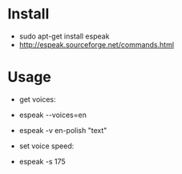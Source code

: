 
# Install
- sudo apt-get install espeak
- http://espeak.sourceforge.net/commands.html

# Usage
- get voices:
- espeak --voices=en

- espeak -v en-polish "text"

- set voice speed: 
- espeak -s 175
